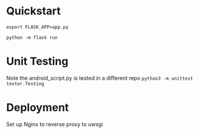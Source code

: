 # Quickstart

`export FLASK_APP=app.py`

`python -m flask run`


# Unit Testing

Note the android_script.py is tested in a different repo
`python3 -m unittest tester.Testing`

# Deployment

Set up Nginx to reverse proxy to uwsgi

